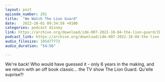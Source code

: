 ```yaml
---
layout: post
episode_number: 201
title:  "We Watch The Lion Guard"
date:   2022-10-01 09:34:58 +0100
categories: podcast disney
link: https://archive.org/download/idm-007-2022-10-04-the-lion-guard/IDM_007_2022-10-04-The_Lion_Guard.mp3
podcast_link: https://archive.org/download/idm-007-2022-10-04-the-lion-guard/IDM_007_2022-10-04-The_Lion_Guard.mp3
audio_filesize: 105477772
audio_duration: "54:56"

---
```

We're back! Who would have guessed it - only 6 years in the making, and we return with an off book classic... the TV show The Lion Guard. Qu'elle suprise?!
